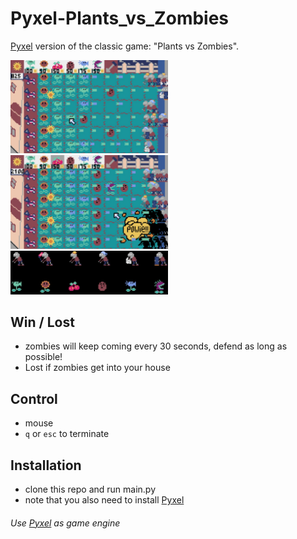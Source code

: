 # Pyxel-Plants_vs_Zombies

[Pyxel](https://github.com/kitao/pyxel) version of the classic game: "Plants vs Zombies".

<img src="demo1.jpg" height="50%" width="50%">
<img src="demo2.jpg" height="50%" width="50%">
<img src="demo3.jpg" height="50%" width="50%">

## Win / Lost
- zombies will keep coming every 30 seconds, defend as long as possible!
- Lost if zombies get into your house

## Control
- mouse
- `q` or `esc` to terminate

## Installation
- clone this repo and run main.py
- note that you also need to install [Pyxel](https://github.com/kitao/pyxel)

###### Use [Pyxel](https://github.com/kitao/pyxel) as game engine
